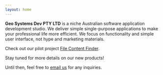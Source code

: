 ```yaml
---
layout: home
---
```


<!-- # What is it? -->

<strong>Geo Systems Dev PTY LTD</strong> is a niche Australian software
application development studio. We deliver simple
single-purpose applications to make your professional life more efficient.
We focus on functionality and simple user interface, 
not hype and marketing materials.

Check out our pilot project 
<a href="/products/file-content-finder">File Content Finder</a>.

Stay tuned for more details on our new products!

Until then, feel free to <a href="mailto:info@geosytemsdev.com">email us</a> for any inquiries.